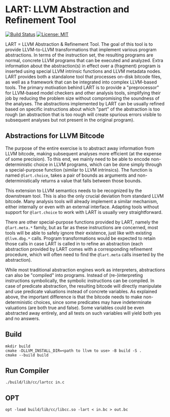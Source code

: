 # LART: LLVM Abstraction and Refinement Tool

[![Build Status](https://travis-ci.com/xlauko/lart.svg?branch=master)](https://travis-ci.com/xlauko/lart)
[![License: MIT](https://img.shields.io/badge/License-MIT-yellow.svg)](https://opensource.org/licenses/MIT)

LART = LLVM Abstraction & Refinement Tool. The goal of this tool is to provide LLVM-to-LLVM transformations that implement various program abstractions. In terms of the instruction set, the resulting programs are normal, concrete LLVM programs that can be executed and analyzed. Extra information about the abstraction(s) in effect over a (fragment) program is inserted using special LLVM intrinsic functions and LLVM metadata nodes.
LART provides both a standalone tool that processes on-disk bitcode files, as well as a framework that can be integrated into complex LLVM-based tools. The primary motivation behind LART is to provide a "preprocessor" for LLVM-based model checkers and other analysis tools, simplifying their job by reducing the problem size without compromising the soundness of the analyses.
The abstractions implemented by LART can be usually refined based on specific instructions about which "part" of the abstraction is too rough (an abstraction that is too rough will create spurious errors visible to subsequent analyses but not present in the original program).

## Abstractions for LLVM Bitcode

The purpose of the entire exercise is to abstract away information from LLVM bitcode, making subsequent analyses more efficient (at the expense of some precision). To this end, we mainly need to be able to encode non-deterministic choice in LLVM programs, which can be done simply through a special-purpose function (similar to LLVM intrinsics). The function is named `@lart.choice`, takes a pair of bounds as arguments and non-deterministically returns a value that falls between those bounds.

This extension to LLVM semantics needs to be recognized by the downstream tool. This is also the only crucial deviation from standard LLVM bitcode. Many analysis tools will already implement a similar mechanism, either internally or even with an external interface. Adapting tools without support for `@lart.choice` to work with LART is usually very straightforward.

There are other special-purpose functions provided by LART, namely the `@lart.meta.*` family, but as far as these instructions are concerned, most tools will be able to safely ignore their existence, just like with existing `@llvm.dbg.*` calls. Program transformations would be expected to retain those calls in case LART is called in to refine an abstraction (each abstraction provided by LART comes with a corresponding refinement procedure, which will often need to find the `@lart.meta` calls inserted by the abstraction).

While most traditional abstraction engines work as interpreters, abstractions can also be "compiled" into programs. Instead of (re-)interpreting instructions symbolically, the symbolic instructions can be compiled. In case of predicate abstraction, the resulting bitcode will directly manipulate and use predicate valuations instead of concrete variables. As explained above, the important difference is that the bitcode needs to make non-deterministic choices, since some predicates may have indeterminate valuations (are both true and false). Some variables could be even abstracted away entirely, and all tests on such variables will yield both yes and no answers.

## Build

```
mkdir build
cmake -DLLVM_INSTALL_DIR=<path to llvm to use> -B build -S .
cmake --build build
```

## Run Compiler

```
./build/lib/cc/lartcc in.c
```

## OPT

```
opt -load build/lib/cc/libcc.so -lart < in.bc > out.bc
```

